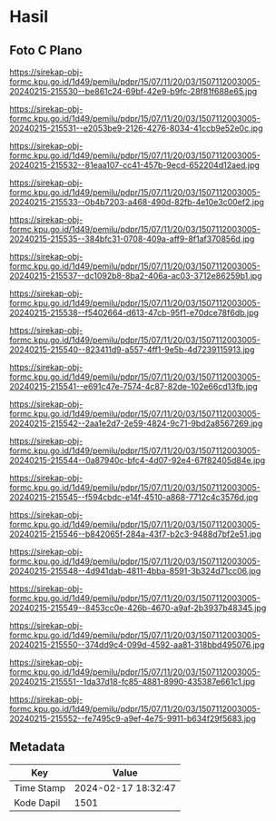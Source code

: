 # Hasil

## Foto C Plano

https://sirekap-obj-formc.kpu.go.id/1d49/pemilu/pdpr/15/07/11/20/03/1507112003005-20240215-215530--be861c24-69bf-42e9-b9fc-28f81f688e65.jpg

https://sirekap-obj-formc.kpu.go.id/1d49/pemilu/pdpr/15/07/11/20/03/1507112003005-20240215-215531--e2053be9-2126-4276-8034-41ccb9e52e0c.jpg

https://sirekap-obj-formc.kpu.go.id/1d49/pemilu/pdpr/15/07/11/20/03/1507112003005-20240215-215532--81eaa107-cc41-457b-9ecd-652204d12aed.jpg

https://sirekap-obj-formc.kpu.go.id/1d49/pemilu/pdpr/15/07/11/20/03/1507112003005-20240215-215533--0b4b7203-a468-490d-82fb-4e10e3c00ef2.jpg

https://sirekap-obj-formc.kpu.go.id/1d49/pemilu/pdpr/15/07/11/20/03/1507112003005-20240215-215535--384bfc31-0708-409a-aff9-8f1af370856d.jpg

https://sirekap-obj-formc.kpu.go.id/1d49/pemilu/pdpr/15/07/11/20/03/1507112003005-20240215-215537--dc1092b8-8ba2-406a-ac03-3712e86259b1.jpg

https://sirekap-obj-formc.kpu.go.id/1d49/pemilu/pdpr/15/07/11/20/03/1507112003005-20240215-215538--f5402664-d613-47cb-95f1-e70dce78f6db.jpg

https://sirekap-obj-formc.kpu.go.id/1d49/pemilu/pdpr/15/07/11/20/03/1507112003005-20240215-215540--823411d9-a557-4ff1-9e5b-4d7239115913.jpg

https://sirekap-obj-formc.kpu.go.id/1d49/pemilu/pdpr/15/07/11/20/03/1507112003005-20240215-215541--e691c47e-7574-4c87-82de-102e66cd13fb.jpg

https://sirekap-obj-formc.kpu.go.id/1d49/pemilu/pdpr/15/07/11/20/03/1507112003005-20240215-215542--2aa1e2d7-2e59-4824-9c71-9bd2a8567269.jpg

https://sirekap-obj-formc.kpu.go.id/1d49/pemilu/pdpr/15/07/11/20/03/1507112003005-20240215-215544--0a87940c-bfc4-4d07-92e4-67f82405d84e.jpg

https://sirekap-obj-formc.kpu.go.id/1d49/pemilu/pdpr/15/07/11/20/03/1507112003005-20240215-215545--f594cbdc-e14f-4510-a868-7712c4c3576d.jpg

https://sirekap-obj-formc.kpu.go.id/1d49/pemilu/pdpr/15/07/11/20/03/1507112003005-20240215-215546--b842065f-284a-43f7-b2c3-9488d7bf2e51.jpg

https://sirekap-obj-formc.kpu.go.id/1d49/pemilu/pdpr/15/07/11/20/03/1507112003005-20240215-215548--4d941dab-4811-4bba-8591-3b324d71cc06.jpg

https://sirekap-obj-formc.kpu.go.id/1d49/pemilu/pdpr/15/07/11/20/03/1507112003005-20240215-215549--8453cc0e-426b-4670-a9af-2b3937b48345.jpg

https://sirekap-obj-formc.kpu.go.id/1d49/pemilu/pdpr/15/07/11/20/03/1507112003005-20240215-215550--374dd9c4-099d-4592-aa81-318bbd495076.jpg

https://sirekap-obj-formc.kpu.go.id/1d49/pemilu/pdpr/15/07/11/20/03/1507112003005-20240215-215551--1da37d18-fc85-4881-8990-435387e661c1.jpg

https://sirekap-obj-formc.kpu.go.id/1d49/pemilu/pdpr/15/07/11/20/03/1507112003005-20240215-215552--fe7495c9-a9ef-4e75-9911-b634f29f5683.jpg


## Metadata

| Key        | Value               |
| ---------- | ------------------- |
| Time Stamp | 2024-02-17 18:32:47 |
| Kode Dapil | 1501                |



